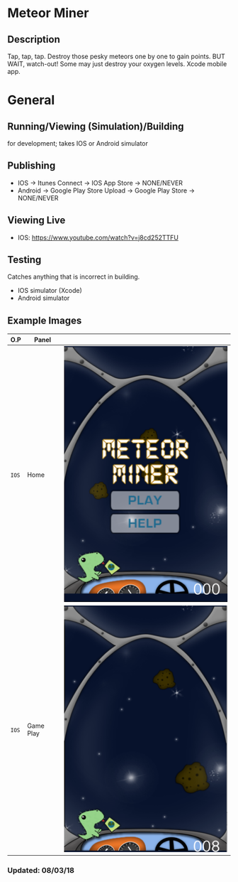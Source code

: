 # Meteor Miner
## Description
Tap, tap, tap. Destroy those pesky meteors one by one to gain points. BUT WAIT, watch-out! Some may just destroy your oxygen levels. Xcode mobile app.

# General
## Running/Viewing (Simulation)/Building
for development; takes IOS or Android simulator

## Publishing
- IOS -> Itunes Connect -> IOS App Store -> NONE/NEVER
- Android -> Google Play Store Upload -> Google Play Store -> NONE/NEVER

## Viewing Live
- IOS: https://www.youtube.com/watch?v=j8cd252TTFU

## Testing
Catches anything that is incorrect in building.
- IOS simulator (Xcode)
- Android simulator

## Example Images
| O.P | Panel | |
| --- | --- | --- |
| `IOS` | Home | ![MeteorMiner-preview-page](public/images/preview_images/MeteorMiner-preview.png) |
| `IOS` | Game Play | ![MeteorMiner-game-page](public/images/preview_images/MeteorMiner-game-preview.png) |

### Updated: 08/03/18
